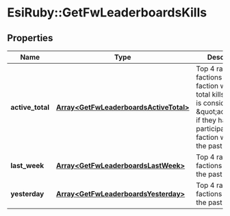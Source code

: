 # EsiRuby::GetFwLeaderboardsKills

## Properties
Name | Type | Description | Notes
------------ | ------------- | ------------- | -------------
**active_total** | [**Array&lt;GetFwLeaderboardsActiveTotal&gt;**](GetFwLeaderboardsActiveTotal.md) | Top 4 ranking of factions active in faction warfare by total kills. A faction is considered \&quot;active\&quot; if they have participated in faction warfare in the past 14 days. | 
**last_week** | [**Array&lt;GetFwLeaderboardsLastWeek&gt;**](GetFwLeaderboardsLastWeek.md) | Top 4 ranking of factions by kills in the past week | 
**yesterday** | [**Array&lt;GetFwLeaderboardsYesterday&gt;**](GetFwLeaderboardsYesterday.md) | Top 4 ranking of factions by kills in the past day | 


